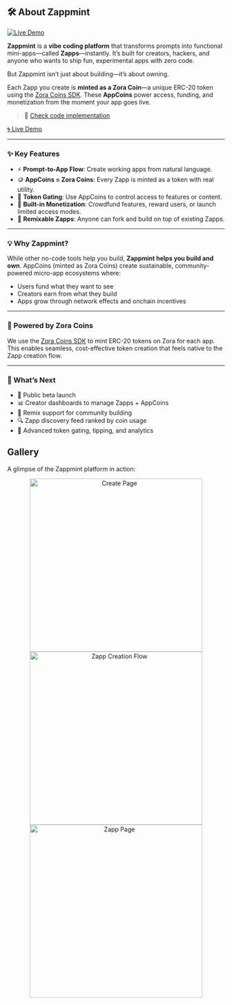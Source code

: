 ## 🛠️ About Zappmint

[![Live Demo](https://img.shields.io/badge/Live%20Demo-zappmint.netlify.app-brightgreen?style=for-the-badge)](https://zappmint.netlify.app/)

**Zappmint** is a **vibe coding platform** that transforms prompts into functional mini-apps—called **Zapps**—instantly. It’s built for creators, hackers, and anyone who wants to ship fun, experimental apps with zero code.

But Zappmint isn’t just about building—it’s about owning.

Each Zapp you create is **minted as a Zora Coin**—a unique ERC-20 token using the [Zora Coins SDK](https://docs.zora.co/coins). These **AppCoins** power access, funding, and monetization from the moment your app goes live.

> 🧱 [Check code implementation](<https://github.com/Ayushjain2205/zappmint-coinathon/blob/main/app/(main)/chats/%5Bid%5D/code-viewer.tsx#L191>)

[🌀 Live Demo](https://zappmint.netlify.app)

---

### ✨ Key Features

- ⚡ **Prompt-to-App Flow**: Create working apps from natural language.
- 🪙 **AppCoins = Zora Coins**: Every Zapp is minted as a token with real utility.
- 🔐 **Token Gating**: Use AppCoins to control access to features or content.
- 💸 **Built-in Monetization**: Crowdfund features, reward users, or launch limited access modes.
- 🔁 **Remixable Zapps**: Anyone can fork and build on top of existing Zapps.

---

### 💡 Why Zappmint?

While other no-code tools help you build, **Zappmint helps you build and own**. AppCoins (minted as Zora Coins) create sustainable, community-powered micro-app ecosystems where:

- Users fund what they want to see
- Creators earn from what they build
- Apps grow through network effects and onchain incentives

---

### 🔗 Powered by Zora Coins

We use the [Zora Coins SDK](https://docs.zora.co/coins/sdk) to mint ERC-20 tokens on Zora for each app. This enables seamless, cost-effective token creation that feels native to the Zapp creation flow.

---

### 🚀 What’s Next

- 🧪 Public beta launch
- 📊 Creator dashboards to manage Zapps + AppCoins
- 🔁 Remix support for community building
- 🔍 Zapp discovery feed ranked by coin usage
- 🔐 Advanced token gating, tipping, and analytics

## Gallery

A glimpse of the Zappmint platform in action:

<p align="center">
  <img src="https://i.postimg.cc/7Yddz2j2/Screenshot-2025-07-10-at-10-39-04-PM.png" alt="Create Page" width="400"/>
  <img src="https://i.postimg.cc/vH0927G4/Screenshot-2025-07-10-at-10-42-40-PM.png" alt="Zapp Creation Flow" width="400"/>
  <img src="https://i.postimg.cc/rp1w3c5f/Screenshot-2025-07-10-at-10-43-27-PM.png" alt="Zapp Page" width="400"/>
</p>

